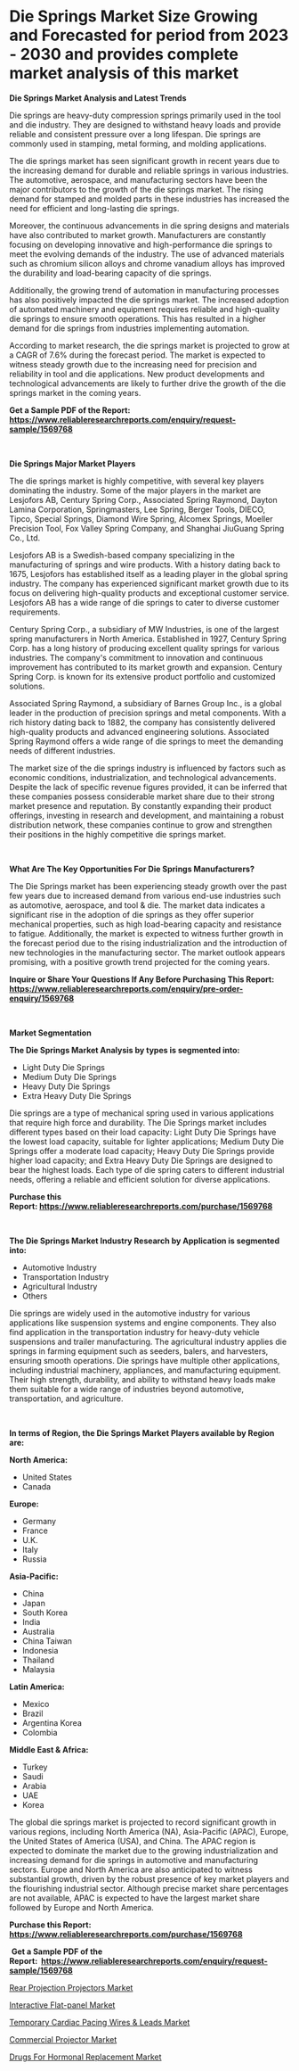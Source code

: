 <p><h1>Die Springs Market Size Growing and Forecasted for period from 2023 - 2030 and provides complete market analysis of this market</h1></p><p><strong>Die Springs Market Analysis and Latest Trends</strong></p>
<p><p>Die springs are heavy-duty compression springs primarily used in the tool and die industry. They are designed to withstand heavy loads and provide reliable and consistent pressure over a long lifespan. Die springs are commonly used in stamping, metal forming, and molding applications.</p><p>The die springs market has seen significant growth in recent years due to the increasing demand for durable and reliable springs in various industries. The automotive, aerospace, and manufacturing sectors have been the major contributors to the growth of the die springs market. The rising demand for stamped and molded parts in these industries has increased the need for efficient and long-lasting die springs.</p><p>Moreover, the continuous advancements in die spring designs and materials have also contributed to market growth. Manufacturers are constantly focusing on developing innovative and high-performance die springs to meet the evolving demands of the industry. The use of advanced materials such as chromium silicon alloys and chrome vanadium alloys has improved the durability and load-bearing capacity of die springs.</p><p>Additionally, the growing trend of automation in manufacturing processes has also positively impacted the die springs market. The increased adoption of automated machinery and equipment requires reliable and high-quality die springs to ensure smooth operations. This has resulted in a higher demand for die springs from industries implementing automation.</p><p>According to market research, the die springs market is projected to grow at a CAGR of 7.6% during the forecast period. The market is expected to witness steady growth due to the increasing need for precision and reliability in tool and die applications. New product developments and technological advancements are likely to further drive the growth of the die springs market in the coming years.</p></p>
<p><strong>Get a Sample PDF of the Report:&nbsp; <a href="https://www.reliableresearchreports.com/enquiry/request-sample/1569768">https://www.reliableresearchreports.com/enquiry/request-sample/1569768</a></strong></p>
<p>&nbsp;</p>
<p><strong>Die Springs Major Market Players</strong></p>
<p><p>The die springs market is highly competitive, with several key players dominating the industry. Some of the major players in the market are Lesjofors AB, Century Spring Corp., Associated Spring Raymond, Dayton Lamina Corporation, Springmasters, Lee Spring, Berger Tools, DIECO, Tipco, Special Springs, Diamond Wire Spring, Alcomex Springs, Moeller Precision Tool, Fox Valley Spring Company, and Shanghai JiuGuang Spring Co., Ltd.</p><p>Lesjofors AB is a Swedish-based company specializing in the manufacturing of springs and wire products. With a history dating back to 1675, Lesjofors has established itself as a leading player in the global spring industry. The company has experienced significant market growth due to its focus on delivering high-quality products and exceptional customer service. Lesjofors AB has a wide range of die springs to cater to diverse customer requirements.</p><p>Century Spring Corp., a subsidiary of MW Industries, is one of the largest spring manufacturers in North America. Established in 1927, Century Spring Corp. has a long history of producing excellent quality springs for various industries. The company's commitment to innovation and continuous improvement has contributed to its market growth and expansion. Century Spring Corp. is known for its extensive product portfolio and customized solutions.</p><p>Associated Spring Raymond, a subsidiary of Barnes Group Inc., is a global leader in the production of precision springs and metal components. With a rich history dating back to 1882, the company has consistently delivered high-quality products and advanced engineering solutions. Associated Spring Raymond offers a wide range of die springs to meet the demanding needs of different industries.</p><p>The market size of the die springs industry is influenced by factors such as economic conditions, industrialization, and technological advancements. Despite the lack of specific revenue figures provided, it can be inferred that these companies possess considerable market share due to their strong market presence and reputation. By constantly expanding their product offerings, investing in research and development, and maintaining a robust distribution network, these companies continue to grow and strengthen their positions in the highly competitive die springs market.</p></p>
<p>&nbsp;</p>
<p><strong>What Are The Key Opportunities For Die Springs Manufacturers?</strong></p>
<p><p>The Die Springs market has been experiencing steady growth over the past few years due to increased demand from various end-use industries such as automotive, aerospace, and tool & die. The market data indicates a significant rise in the adoption of die springs as they offer superior mechanical properties, such as high load-bearing capacity and resistance to fatigue. Additionally, the market is expected to witness further growth in the forecast period due to the rising industrialization and the introduction of new technologies in the manufacturing sector. The market outlook appears promising, with a positive growth trend projected for the coming years.</p></p>
<p><strong>Inquire or Share Your Questions If Any Before Purchasing This Report: <a href="https://www.reliableresearchreports.com/enquiry/pre-order-enquiry/1569768">https://www.reliableresearchreports.com/enquiry/pre-order-enquiry/1569768</a></strong></p>
<p>&nbsp;</p>
<p><strong>Market Segmentation</strong></p>
<p><strong>The Die Springs Market Analysis by types is segmented into:</strong></p>
<p><ul><li>Light Duty Die Springs</li><li>Medium Duty Die Springs</li><li>Heavy Duty Die Springs</li><li>Extra Heavy Duty Die Springs</li></ul></p>
<p><p>Die springs are a type of mechanical spring used in various applications that require high force and durability. The Die Springs market includes different types based on their load capacity: Light Duty Die Springs have the lowest load capacity, suitable for lighter applications; Medium Duty Die Springs offer a moderate load capacity; Heavy Duty Die Springs provide higher load capacity; and Extra Heavy Duty Die Springs are designed to bear the highest loads. Each type of die spring caters to different industrial needs, offering a reliable and efficient solution for diverse applications.</p></p>
<p><strong>Purchase this Report:&nbsp;<a href="https://www.reliableresearchreports.com/purchase/1569768">https://www.reliableresearchreports.com/purchase/1569768</a></strong></p>
<p>&nbsp;</p>
<p><strong>The Die Springs Market Industry Research by Application is segmented into:</strong></p>
<p><ul><li>Automotive Industry</li><li>Transportation Industry</li><li>Agricultural Industry</li><li>Others</li></ul></p>
<p><p>Die springs are widely used in the automotive industry for various applications like suspension systems and engine components. They also find application in the transportation industry for heavy-duty vehicle suspensions and trailer manufacturing. The agricultural industry applies die springs in farming equipment such as seeders, balers, and harvesters, ensuring smooth operations. Die springs have multiple other applications, including industrial machinery, appliances, and manufacturing equipment. Their high strength, durability, and ability to withstand heavy loads make them suitable for a wide range of industries beyond automotive, transportation, and agriculture.</p></p>
<p>&nbsp;</p>
<p><strong>In terms of Region, the Die Springs Market Players available by Region are:</strong></p>
<p>
    <p> <strong> North America: </strong>
        <ul>
            <li>United States</li>
            <li>Canada</li>
        </ul>
        </p> 
    <p> <strong> Europe: </strong>
        <ul>
            <li>Germany</li>
            <li>France</li>
            <li>U.K.</li>
            <li>Italy</li>
            <li>Russia</li>
        </ul>
        </p> 
    <p> <strong> Asia-Pacific: </strong>
        <ul>
            <li>China</li>
            <li>Japan</li>
            <li>South Korea</li>
            <li>India</li>
            <li>Australia</li>
            <li>China Taiwan</li>
            <li>Indonesia</li>
            <li>Thailand</li>
            <li>Malaysia</li>
        </ul>
        </p> 
    <p> <strong> Latin America: </strong>
        <ul>
            <li>Mexico</li>
            <li>Brazil</li>
            <li>Argentina Korea</li>
            <li>Colombia</li>
        </ul>
        </p> 
    <p> <strong> Middle East & Africa: </strong>
        <ul>
            <li>Turkey</li>
            <li>Saudi</li>
            <li>Arabia</li>
            <li>UAE</li>
            <li>Korea</li>
        </ul>
    </p>
    </p>
<p><p>The global die springs market is projected to record significant growth in various regions, including North America (NA), Asia-Pacific (APAC), Europe, the United States of America (USA), and China. The APAC region is expected to dominate the market due to the growing industrialization and increasing demand for die springs in automotive and manufacturing sectors. Europe and North America are also anticipated to witness substantial growth, driven by the robust presence of key market players and the flourishing industrial sector. Although precise market share percentages are not available, APAC is expected to have the largest market share followed by Europe and North America.</p></p>
<p><strong>Purchase this Report: <a href="https://www.reliableresearchreports.com/purchase/1569768">https://www.reliableresearchreports.com/purchase/1569768</a></strong></p>
<p>&nbsp;<strong>Get a Sample PDF of the Report:&nbsp;&nbsp;<a href="https://www.reliableresearchreports.com/enquiry/request-sample/1569768">https://www.reliableresearchreports.com/enquiry/request-sample/1569768</a></strong></p>
<p><strong></strong></p>
<p><p><a href="https://www.linkedin.com/pulse/rear-projection-projectors-market-insights-players-forecast/">Rear Projection Projectors Market</a></p><p><a href="https://www.linkedin.com/pulse/interactive-flat-panel-market-research-report-provides/">Interactive Flat-panel Market</a></p><p><a href="https://medium.com/@fifth.dress.cause/temporary-cardiac-pacing-wires-leads-market-share-evolution-and-market-growth-trends-2023-2030-4762865e08da">Temporary Cardiac Pacing Wires & Leads Market</a></p><p><a href="https://www.linkedin.com/pulse/commercial-projector-market-size-share-amp-trends-analysis/">Commercial Projector Market</a></p><p><a href="https://medium.com/@wine.sight.theme/drugs-for-hormonal-replacement-market-analysis-its-cagr-market-segmentation-and-global-industry-206877e03472">Drugs For Hormonal Replacement Market</a></p></p>